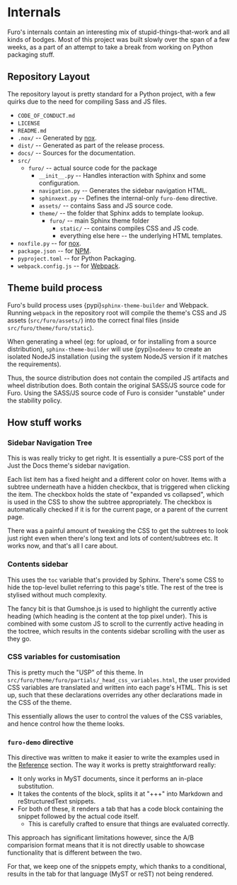 # Internals

Furo's internals contain an interesting mix of stupid-things-that-work and all kinds of bodges. Most of this project was built slowly over the span of a few weeks, as a part of an attempt to take a break from working on Python packaging stuff.

## Repository Layout

The repository layout is pretty standard for a Python project, with a few quirks due to the need for compiling Sass and JS files.

- `CODE_OF_CONDUCT.md`
- `LICENSE`
- `README.md`
- `.nox/` -- Generated by [nox](https://nox.readthedocs.io/).
- `dist/` -- Generated as part of the release process.
- `docs/` -- Sources for the documentation.
- `src/`
  - `furo/` -- actual source code for the package
    - `__init__.py` -- Handles interaction with Sphinx and some configuration.
    - `navigation.py` -- Generates the sidebar navigation HTML.
    - `sphinxext.py` -- Defines the internal-only `furo-demo` directive.
    - `assets/` -- contains Sass and JS source code.
    - `theme/` -- the folder that Sphinx adds to template lookup.
      - `furo/` -- main Sphinx theme folder
        - `static/` -- contains compiles CSS and JS code.
        - everything else here -- the underlying HTML templates.
- `noxfile.py` -- for [nox](https://nox.readthedocs.io/).
- `package.json` -- for [NPM](https://npmjs.com/).
- `pyproject.toml` -- for Python Packaging.
- `webpack.config.js` -- for [Webpack](https://webpack.js.org/).

## Theme build process

Furo's build process uses {pypi}`sphinx-theme-builder` and Webpack. Running `webpack` in the repository root will compile the theme's CSS and JS assets (`src/furo/assets/`) into the correct final files (inside `src/furo/theme/furo/static`).

When generating a wheel (eg: for upload, or for installing from a source distribution), `sphinx-theme-builder` will use {pypi}`nodeenv` to create an isolated NodeJS installation (using the system NodeJS version if it matches the requirements).

Thus, the source distribution does not contain the compiled JS artifacts and wheel distribution does. Both contain the original SASS/JS source code for Furo. Using the SASS/JS source code of Furo is consider "unstable" under the stability policy.

## How stuff works

### Sidebar Navigation Tree

This is was really tricky to get right. It is essentially a pure-CSS port of the Just the Docs theme's sidebar navigation.

Each list item has a fixed height and a different color on hover. Items with a subtree underneath have a hidden checkbox, that is triggered when clicking the item. The checkbox holds the state of "expanded vs collapsed", which is used in the CSS to show the subtree appropriately. The checkbox is automatically checked if it is for the current page, or a parent of the current page.

There was a painful amount of tweaking the CSS to get the subtrees to look just right even when there's long text and lots of content/subtrees etc. It works now, and that's all I care about.

### Contents sidebar

This uses the `toc` variable that's provided by Sphinx. There's some CSS to hide the top-level bullet referring to this page's title. The rest of the tree is stylised without much complexity.

The fancy bit is that Gumshoe.js is used to highlight the currently active heading (which heading is the content at the top pixel under). This is combined with some custom JS to scroll to the currently active heading in the toctree, which results in the contents sidebar scrolling with the user as they go.

### CSS variables for customisation

This is pretty much the "USP" of this theme. In `src/furo/theme/furo/partials/_head_css_variables.html`, the user provided CSS variables are translated and written into each page's HTML. This is set up, such that these declarations overrides any other declarations made in the CSS of the theme.

This essentially allows the user to control the values of the CSS variables, and hence control how the theme looks.

### `furo-demo` directive

This directive was written to make it easier to write the examples used in the [Reference](../reference/index) section. The way it works is pretty straightforward really:

- It only works in MyST documents, since it performs an in-place substitution.
- It takes the contents of the block, splits it at "+++" into Markdown and reStructuredText snippets.
- For both of these, it renders a tab that has a code block containing the snippet followed by the actual code itself.
  - This is carefully crafted to ensure that things are evaluated correctly.

This approach has significant limitations however, since the A/B comparision format means that it is not directly usable to showcase functionality that is different between the two.

For that, we keep one of the snippets empty, which thanks to a conditional, results in the tab for that language (MyST or reST) not being rendered.
